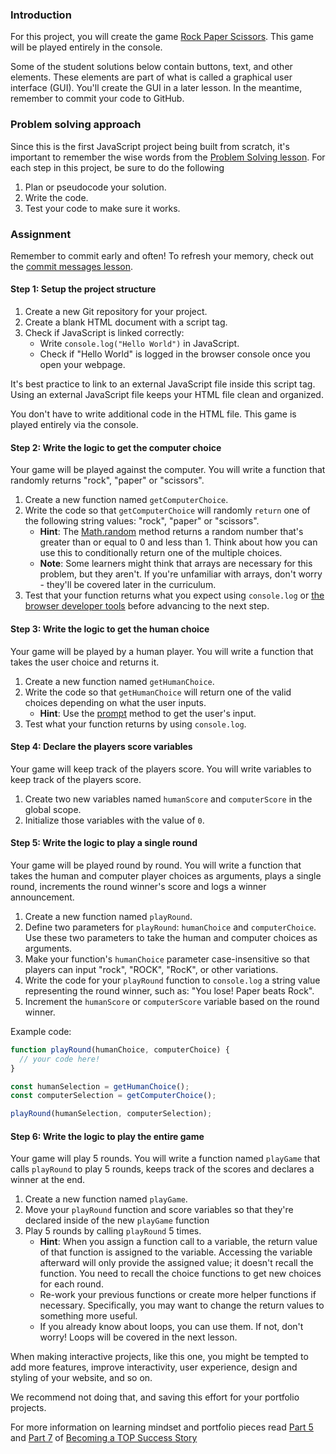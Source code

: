 ### Introduction

For this project, you will create the game [Rock Paper Scissors](https://www.wikihow.com/Play-Rock,-Paper,-Scissors). This game will be played entirely in the console.

<div class="lesson-note">

Some of the student solutions below contain buttons, text, and other elements. These elements are part of what is called a graphical user interface (GUI). You'll create the GUI in a later lesson. In the meantime, remember to commit your code to GitHub.

</div>

### Problem solving approach

Since this is the first JavaScript project being built from scratch, it's important to remember the wise words from the [Problem Solving lesson](https://www.theodinproject.com/lessons/foundations-problem-solving). For each step in this project, be sure to do the following

1. Plan or pseudocode your solution.
1. Write the code.
1. Test your code to make sure it works.

### Assignment

<div class="lesson-content__panel" markdown="1">

Remember to commit early and often! To refresh your memory, check out the [commit messages lesson](https://www.theodinproject.com/paths/foundations/courses/foundations/lessons/commit-messages).

#### Step 1: Setup the project structure

1. Create a new Git repository for your project.
1. Create a blank HTML document with a script tag.
1. Check if JavaScript is linked correctly:
   - Write `console.log("Hello World")` in JavaScript.
   - Check if "Hello World" is logged in the browser console once you open your webpage.

It's best practice to link to an external JavaScript file inside this script tag. Using an external JavaScript file keeps your HTML file clean and organized.

You don't have to write additional code in the HTML file. This game is played entirely via the console.

#### Step 2: Write the logic to get the computer choice

Your game will be played against the computer. You will write a function that randomly returns "rock", "paper" or "scissors".

1. Create a new function named `getComputerChoice`.
1. Write the code so that `getComputerChoice` will randomly `return` one of the following string values: "rock", "paper" or "scissors".
   - **Hint**: The [Math.random](https://developer.mozilla.org/en-US/docs/Web/JavaScript/Reference/Global_Objects/Math/random) method returns a random number that's greater than or equal to 0 and less than 1. Think about how you can use this to conditionally return one of the multiple choices.
   - **Note**: Some learners might think that arrays are necessary for this problem, but they aren't. If you're unfamiliar with arrays, don't worry - they'll be covered later in the curriculum.
1. Test that your function returns what you expect using `console.log` or [the browser developer tools](https://www.theodinproject.com/lessons/foundations-javascript-developer-tools) before advancing to the next step.

#### Step 3: Write the logic to get the human choice

Your game will be played by a human player. You will write a function that takes the user choice and returns it.

1. Create a new function named `getHumanChoice`.
1. Write the code so that `getHumanChoice` will return one of the valid choices depending on what the user inputs.
   - **Hint**: Use the [prompt](https://developer.mozilla.org/en-US/docs/Web/API/Window/prompt) method to get the user's input.
1. Test what your function returns by using `console.log`.

#### Step 4: Declare the players score variables

Your game will keep track of the players score. You will write variables to keep track of the players score.

1. Create two new variables named `humanScore` and `computerScore` in the global scope.
1. Initialize those variables with the value of `0`.

#### Step 5: Write the logic to play a single round

Your game will be played round by round. You will write a function that takes the human and computer player choices as arguments, plays a single round, increments the round winner's score and logs a winner announcement.

1. Create a new function named `playRound`.
1. Define two parameters for `playRound`: `humanChoice` and `computerChoice`. Use these two parameters to take the human and computer choices as arguments.
1. Make your function's `humanChoice` parameter case-insensitive so that players can input "rock", "ROCK", "RocK", or other variations.
1. Write the code for your `playRound` function to `console.log` a string value representing the round winner, such as: "You lose! Paper beats Rock".
1. Increment the `humanScore` or `computerScore` variable based on the round winner.

Example code:

```javascript
function playRound(humanChoice, computerChoice) {
  // your code here!
}

const humanSelection = getHumanChoice();
const computerSelection = getComputerChoice();

playRound(humanSelection, computerSelection);
```

#### Step 6: Write the logic to play the entire game

Your game will play 5 rounds. You will write a function named `playGame` that calls `playRound` to play 5 rounds, keeps track of the scores and declares a winner at the end.

1. Create a new function named `playGame`.
1. Move your `playRound` function and score variables so that they're declared inside of the new `playGame` function
1. Play 5 rounds by calling `playRound` 5 times.
   - **Hint**: When you assign a function call to a variable, the return value of that function is assigned to the variable. Accessing the variable afterward will only provide the assigned value; it doesn't recall the function. You need to recall the choice functions to get new choices for each round.
   - Re-work your previous functions or create more helper functions if necessary. Specifically, you may want to change the return values to something more useful.
   - If you already know about loops, you can use them. If not, don't worry! Loops will be covered in the next lesson.

</div>

<div class="lesson-note" markdown="1">

When making interactive projects, like this one, you might be tempted to add more features, improve interactivity, user experience, design and styling of your website, and so on.

We recommend not doing that, and saving this effort for your portfolio projects.

For more information on learning mindset and portfolio pieces read [Part 5](https://dev.to/theodinproject/learning-code-f56) and [Part 7](https://dev.to/theodinproject/strategically-building-your-portfolio-1km4) of [Becoming a TOP Success Story](https://dev.to/theodinproject/becoming-a-top-success-story-mindset-3dp2)

</div>
